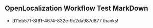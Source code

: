 ## OpenLocalization Workflow Test MarkDown
* d11eb571-8f91-4674-832e-9c2da987d877 thanks!

<!--HONumber=Sep16_HO1-->


